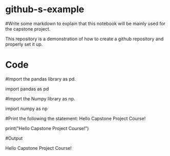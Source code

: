 # github-s-example
#Write some markdown to explain that this notebook will be mainly used for the capstone project.

This repository is a demonstration of how to create a github repository and properly set it up.
# Code

#Import the pandas library as pd.

import pandas as pd

#Import the Numpy library as np.

import numpy as np

#Print the following the statement: Hello Capstone Project Course!

print("Hello Capstone Project Course!")

#Output

Hello Capstone Project Course!
